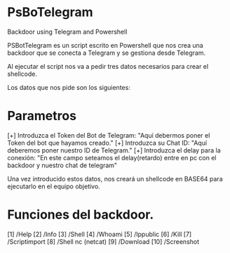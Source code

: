 # PsBoTelegram
Backdoor using Telegram and Powershell

PSBotTelegram es un script escrito en Powershell que nos crea una backdoor que se conecta a Telegram y se gestiona desde Telegram.

Al ejecutar el script nos va a pedir tres datos necesarios para crear el shellcode.

Los datos que nos pide son los siguientes:

# Parametros
[+] Introduzca el Token del Bot de Telegram: "Aquí debermos poner el Token del bot que hayamos creado."
[+] Introduzca su Chat ID: "Aquí deberemos poner nuestro ID de Telegram."
[+] Introduzca el delay para la conexión: "En este campo seteamos el delay(retardo) entre en pc con el backdoor y nuestro chat de telegram" 

Una vez introducido estos datos, nos creará un shellcode en BASE64 para ejecutarlo en el equipo objetivo.

# Funciones del backdoor.

[1] /Help
[2] /Info
[3] /Shell
[4] /Whoami
[5] /Ippublic
[6] /Kill
[7] /Scriptimport
[8] /Shell nc (netcat)
[9] /Download
[10] /Screenshot

